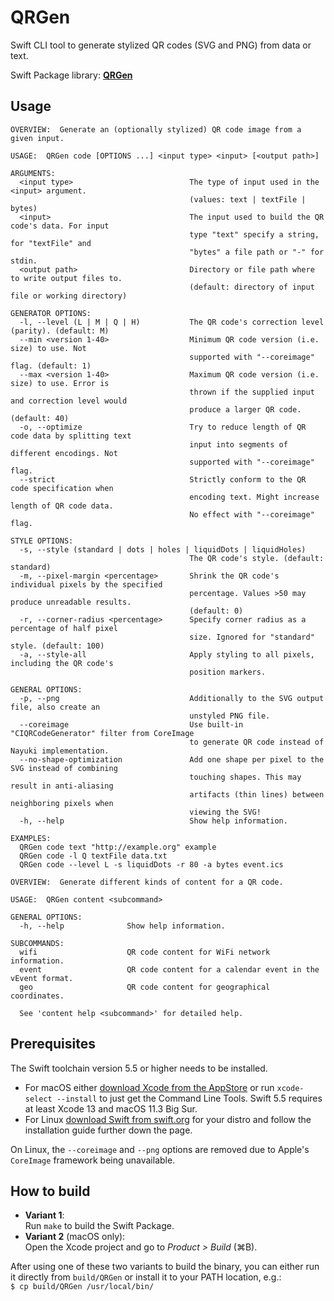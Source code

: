 # QRGen
Swift CLI tool to generate stylized QR codes (SVG and PNG) from data or text.

Swift Package library: [**QRGen**](https://github.com/YourMJK/QRGen)

## Usage

```
OVERVIEW:  Generate an (optionally stylized) QR code image from a given input.

USAGE:  QRGen code [OPTIONS ...] <input type> <input> [<output path>]

ARGUMENTS:
  <input type>                          The type of input used in the <input> argument.
                                        (values: text | textFile | bytes)
  <input>                               The input used to build the QR code's data. For input
                                        type "text" specify a string, for "textFile" and
                                        "bytes" a file path or "-" for stdin.
  <output path>                         Directory or file path where to write output files to.
                                        (default: directory of input file or working directory)

GENERATOR OPTIONS:
  -l, --level (L | M | Q | H)           The QR code's correction level (parity). (default: M)
  --min <version 1-40>                  Minimum QR code version (i.e. size) to use. Not
                                        supported with "--coreimage" flag. (default: 1)
  --max <version 1-40>                  Maximum QR code version (i.e. size) to use. Error is
                                        thrown if the supplied input and correction level would
                                        produce a larger QR code. (default: 40)
  -o, --optimize                        Try to reduce length of QR code data by splitting text
                                        input into segments of different encodings. Not
                                        supported with "--coreimage" flag.
  --strict                              Strictly conform to the QR code specification when
                                        encoding text. Might increase length of QR code data.
                                        No effect with "--coreimage" flag.

STYLE OPTIONS:
  -s, --style (standard | dots | holes | liquidDots | liquidHoles)
                                        The QR code's style. (default: standard)
  -m, --pixel-margin <percentage>       Shrink the QR code's individual pixels by the specified
                                        percentage. Values >50 may produce unreadable results.
                                        (default: 0)
  -r, --corner-radius <percentage>      Specify corner radius as a percentage of half pixel
                                        size. Ignored for "standard" style. (default: 100)
  -a, --style-all                       Apply styling to all pixels, including the QR code's
                                        position markers.

GENERAL OPTIONS:
  -p, --png                             Additionally to the SVG output file, also create an
                                        unstyled PNG file.
  --coreimage                           Use built-in "CIQRCodeGenerator" filter from CoreImage
                                        to generate QR code instead of Nayuki implementation.
  --no-shape-optimization               Add one shape per pixel to the SVG instead of combining
                                        touching shapes. This may result in anti-aliasing
                                        artifacts (thin lines) between neighboring pixels when
                                        viewing the SVG!
  -h, --help                            Show help information.

EXAMPLES:
  QRGen code text "http://example.org" example
  QRGen code -l Q textFile data.txt
  QRGen code --level L -s liquidDots -r 80 -a bytes event.ics
```

```
OVERVIEW:  Generate different kinds of content for a QR code.

USAGE:  QRGen content <subcommand>

GENERAL OPTIONS:
  -h, --help              Show help information.

SUBCOMMANDS:
  wifi                    QR code content for WiFi network information.
  event                   QR code content for a calendar event in the vEvent format.
  geo                     QR code content for geographical coordinates.

  See 'content help <subcommand>' for detailed help.
```

## Prerequisites

The Swift toolchain version 5.5 or higher needs to be installed.  
- For macOS either [download Xcode from the AppStore](https://apps.apple.com/us/app/xcode/id497799835) or run `xcode-select --install` to just get the Command Line Tools. Swift 5.5 requires at least Xcode 13 and macOS 11.3 Big Sur.
- For Linux [download Swift from swift.org](https://www.swift.org/download/) for your distro and follow the installation guide further down the page.

On Linux, the `--coreimage` and `--png` options are removed due to Apple's `CoreImage` framework being unavailable.

## How to build

- **Variant 1**:  
Run `make` to build the Swift Package.
- **Variant 2** (macOS only):  
Open the Xcode project and go to *Product > Build* (⌘B).

After using one of these two variants to build the binary, you can either run it directly from `build/QRGen` or install it to your PATH location, e.g.:  
`$ cp build/QRGen /usr/local/bin/`
